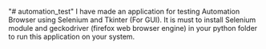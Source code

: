 "# automation_test" 
I have made an application for testing Automation Browser using Selenium and Tkinter (For GUI).
It is must to install Selenium module and geckodriver (firefox web browser engine) in your python folder to run this application on your system. 
